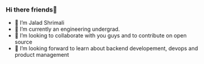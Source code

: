 ### Hi there friends👋

<!--
**jalad-shrimali/jalad-shrimali** is a ✨ _special_ ✨ repository because its `README.md` (this file) appears on your GitHub profile.

Here are some ideas to get you started:
-->
- 🔭 I’m Jalad Shrimali
- 🌱 I’m currently an engineering undergrad.
- 👯 I’m looking to collaborate with you guys and to contribute on open source
- 🤔 I’m looking forward to learn about backend developement, devops and product management


